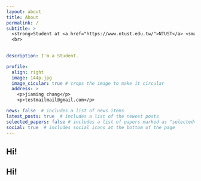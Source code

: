 ```yaml
---
layout: about
title: About
permalink: /
subtitle: >
  <strong>Student at <a href="https://www.ntust.edu.tw/">NTUST</a> <small>National Taiwan University of Science and Technology</small>
  <br> 
   

description: I'm a Student.

profile:
  align: right
  image: 144p.jpg
  image_cicular: true # crops the image to make it circular
  address: >
    <p>jiaming chang</p> 
    <p>testmailmail@gmail.com</p>

news: false  # includes a list of news items
latest_posts: true  # includes a list of the newest posts
selected_papers: false # includes a list of papers marked as "selected={true}"
social: true  # includes social icons at the bottom of the page
---
```


<h2>Hi!</h2> 
<h2>Hi!</h2> 
<br>

